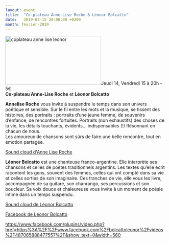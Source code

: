 ```yaml
---
layout: event
title:  "Co-plateau Anne-Lise Roche & Léonor Bolcatto"
date:   2019-02-15 20:00:00 +0200
month: février-2019
---
```

<img class=" size-medium wp-image-5635 alignleft" src="https://agendarts.files.wordpress.com/2018/10/coplateau-anne-lise-leonor.jpg?w=300" alt="coplateau anne lise leonor" width="300" height="153" />Jeudi 14, Vendredi 15 à 20h -  
5€  
**Co-plateau Anne-Lise Roche** et **Léonor Bolcatto**

**Annelise Roche** vous invite à suspendre le temps dans son univers poétique et sensible. Sur le fil entre les mots et la musique, se tissent des histoires, des portraits : portraits d’une jeune femme, de souvenirs d’enfance, de rencontres fortuites. Portraits (non exhaustifs) des choses de la vie, les détails touchants, évidents… indispensables (!) Résonnant en chacun de nous.  
Les amoureux de chansons sont sûrs de faire une belle rencontre, tout en émotion partagée.



[Sound cloud d'Anne Lise Roche](https://soundcloud.com/user-161640633)

**Léonor Bolcatto** est une chanteuse franco-argentine. Elle interprète ses chansons et celles de poètes traditionnels argentins. Les textes qu’elle écrit racontent les gens, souvent des femmes, celles qui ont compté dans sa vie et celles sorties de son imaginaire. Ces tranches de vie, elle vous les livre, accompagnée de sa guitare, son chanrango, ses percussions et son boucleur. Sa voix douce et chaleureuse vous invite à un moment de poésie intime dans un temps suspendu.

[Sound cloud de Léonor Bolcatto](https://soundcloud.com/user-575950274-474238443)

[Facebook de Léonor Bolcatto](https://www.facebook.com/bolcattoleonor/)

<https://www.facebook.com/plugins/video.php?href=https%3A%2F%2Fwww.facebook.com%2Fbolcattoleonor%2Fvideos%2F487065888477557%2F&show_text=0&width=560>